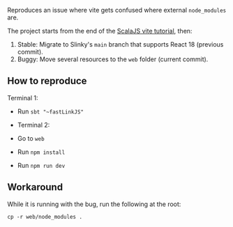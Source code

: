 Reproduces an issue where vite gets confused where external `node_modules` are. 

The project starts from the end of the [ScalaJS vite tutorial](https://www.scala-js.org/doc/tutorial/scalajs-vite.html),
then:
1. Stable: Migrate to Slinky's `main` branch that supports React 18 (previous commit).
2. Buggy: Move several resources to the `web` folder (current commit).

## How to reproduce
Terminal 1:
- Run `sbt "~fastLinkJS"`

- Terminal 2:
- Go to `web`
- Run `npm install`
- Run `npm run dev`

## Workaround

While it is running with the bug, run the following at the root:
```
cp -r web/node_modules .
```
